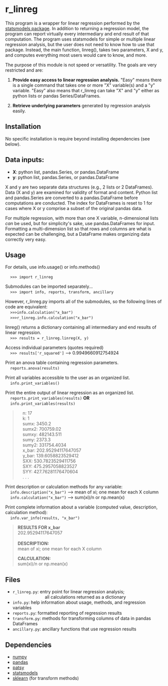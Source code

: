 # r_linreg

This program is a wrapper for linear regression performed by the [statsmodels package](https://www.statsmodels.org/stable/index.html). In addition to returning a regression model, the program can report virtually every intermediary and end result of that computation. The program uses statsmodels for simple or multiple linear regression analysis, but the user does not need to know how to use that package. Instead, the main function, linreg(), takes two parameters, X and y, and computes everything most users would care to know, and more.

The purpose of this module is not speed or versatility. The goals are very restricted and are:

1. **Provide easy access to linear regression analysis.** "Easy" means there is a single command that takes one or more "X" variable(s) and a "y" variable. "Easy" also means that r_linreg can take "X" and "y" either as python lists or pandas Series/DataFrames.

2. **Retrieve underlying parameters** generated by regression analysis easily.

## Installation

No specific installation is require beyond installing dependencies (see below).

## Data inputs:
- **X**: python list, pandas.Series, or pandas.DataFrame
- **y**: python list, pandas.Series, or pandas.DataFrame

X and y are two separate data structures (e.g., 2 lists or 2 DataFrames). Data (X and y) are examined for validity of format and content. Python list and pandas.Series are converted to a pandas.DataFrame before computations are conducted. The index for DataFrames is reset to 1 for cases where X or y comprise a subset of the original pandas data.

For multiple regression, with more than one X variable, n-dimensional lists _can_ be used, but for simplicity's sake, use pandas.DataFrames for input. Formatting a multi-dimension list so that rows and columns are what is expected can be challenging, but a DataFrame makes organizing data correctly very easy.

## Usage

For details, use info.usage() or info.methods()

&nbsp;&nbsp;&nbsp;&nbsp;`>>> import r_linreg`

Submodules can be imported separately...</br>
&nbsp;&nbsp;&nbsp;&nbsp;`>>> import info, reports, transform, ancillary`

However, r_linreg.py imports all of the submodules, so the following lines of code are equivalent:</br>
&nbsp;&nbsp;&nbsp;&nbsp;`>>>info.calculation("x_bar")`</br>
&nbsp;&nbsp;&nbsp;&nbsp;`>>>r_linreg.info.calculation("x_bar")`

linreg() returns a dictionary containing all intermediary and end results of linear regression.</br>
&nbsp;&nbsp;&nbsp;&nbsp;`>>> results = r_linreg.linreg(X, y)`

Access individual parameters (quotes required)</br>
&nbsp;&nbsp;&nbsp;&nbsp;`>>> results['r_squared']` --> 0.9949660912754924

Print an anova table containing regression parameters.</br>
&nbsp;&nbsp;&nbsp;&nbsp;`reports.anova(results)`

Print all variables accessible to the user as an organized list.</br>
&nbsp;&nbsp;&nbsp;&nbsp;`info.print_variables()`

Print the entire output of linear regression as an organized list.</br>
&nbsp;&nbsp;&nbsp;&nbsp;`reports.print_variables(results)` **OR**</br>
&nbsp;&nbsp;&nbsp;&nbsp;`info.print_variables(results)`

>&nbsp;&nbsp;&nbsp;&nbsp;n: 17</br>
&nbsp;&nbsp;&nbsp;&nbsp;k: 1</br>
&nbsp;&nbsp;&nbsp;&nbsp;sumx: 3450.2</br>
&nbsp;&nbsp;&nbsp;&nbsp;sumx2: 700759.02</br>
&nbsp;&nbsp;&nbsp;&nbsp;sumxy: 482143.511</br>
&nbsp;&nbsp;&nbsp;&nbsp;sumy: 2373.3</br>
&nbsp;&nbsp;&nbsp;&nbsp;sumy2: 331754.4034</br>
&nbsp;&nbsp;&nbsp;&nbsp;x_bar: 202.95294117647057</br>
&nbsp;&nbsp;&nbsp;&nbsp;y_bar: 139.6058823529412</br>
&nbsp;&nbsp;&nbsp;&nbsp;SXX: 530.7823529411756</br>
&nbsp;&nbsp;&nbsp;&nbsp;SXY: 475.2957058823527</br>
&nbsp;&nbsp;&nbsp;&nbsp;SYY: 427.76281176470604</br>
&nbsp;&nbsp;&nbsp;&nbsp;. . .

Print description or calculation methods for any variable:</br>
&nbsp;&nbsp;&nbsp;&nbsp;`info.description("x_bar")` --> mean of xi; one mean for each X column</br>
&nbsp;&nbsp;&nbsp;&nbsp;`info.calculation("x_bar")` --> sum(xi)/n or np.mean(x)

Print complete information about a variable (computed value, description, calculation method):</br>
&nbsp;&nbsp;&nbsp;&nbsp;`info.var_info(results, "x_bar")`</br>
>**RESULTS FOR x_bar**</br>
>     202.95294117647057</br>
></br>
>**DESCRIPTION:**</br>
> mean of xi; one mean for each X column
>
>
>**CALCULATION:**</br>
> sum(xi)/n or np.mean(x)

## Files
- `r_linreg.py`: entry point for linear regression analysis;</br>
&nbsp;&nbsp;&nbsp;&nbsp;&nbsp;&nbsp;&nbsp;&nbsp;&nbsp;&nbsp;&nbsp;&nbsp;&nbsp;&nbsp;&nbsp;&nbsp;&nbsp;&nbsp;&nbsp;&nbsp;&nbsp;&nbsp;&nbsp;&nbsp;&nbsp;&nbsp;all calculations returned as a dictionary
- `info.py`: help information about usage, methods, and regression variables
- `reports.py`: formatted reporting of regression results
- `transform.py`: methods for transforming columns of data in pandas DataFrames
- `ancillary.py`: ancillary functions that use regression results


## Dependencies
- [numpy](https://numpy.org/)
- [pandas](https://pandas.pydata.org/)
- [patsy](https://patsy.readthedocs.io/en/latest/)
- [statsmodels](https://www.statsmodels.org/stable/index.html)
- [sklearn](https://scikit-learn.org/stable/index.html) (for transform methods)
